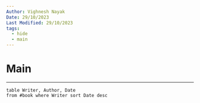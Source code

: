 ```yaml
---
Author: Vighnesh Nayak
Date: 29/10/2023
Last Modified: 29/10/2023
tags:
  - hide
  - main
---
```

# Main
---

```dataview
table Writer, Author, Date 
from #book where Writer sort Date desc 
```












